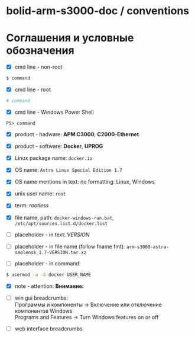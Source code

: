 # bolid-arm-s3000-doc / conventions

# Соглашения и условные обозначения

- [x] cmd line - non-root
```sh
$ command
```

- [x] cmd line - root
```sh
# command
```

- [x] cmd line - Windows Power Shell
```
PS> command
```

- [x] product - hadware: **АРМ С3000**, **C2000-Ethernet**

- [x] product - software: **Docker**, **UPROG**

- [x] Linux package name: `docker.io`

- [x] OS name: `Astra Linux Special Edition 1.7`

- [x] OS name mentions in text: no formatting: Linux, Windows

- [x] unix user name: `root`

- [x] term: *rootless*

- [x] file name, path: `docker-windows-run.bat`, `/etc/apt/sources.list.d/docker.list`

- [ ] placeholder - in text: *VERSION*

- [ ] placeholder - in file name (follow fname fmt): `arm-s3000-astra-smolensk_1.7-VERSION.tar.xz`

- [ ] placeholder - in command:
```sh
$ usermod -a -G docker USER_NAME
```

- [x] note - attention: **Внимание:**

- [ ] win gui breadcrumbs:<br />
  Программы и компоненты -> Включение или отключение компонентов Windows<br />
  Programs and Features -> Turn Windows features on or off

- [ ] web interface breadcrumbs<br />
